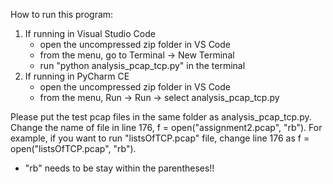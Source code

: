 How to run this program:

1. If running in Visual Studio Code
   - open the uncompressed zip folder in VS Code
   - from the menu, go to Terminal -> New Terminal
   - run "python analysis_pcap_tcp.py" in the terminal
2. If running in PyCharm CE
   - open the uncompressed zip folder in VS Code
   - from the menu, Run -> Run -> select analysis_pcap_tcp.py

Please put the test pcap files in the same folder as analysis_pcap_tcp.py.
Change the name of file in line 176, f = open("assignment2.pcap", "rb").
For example, if you want to run "listsOfTCP.pcap" file, change line 176 as f = open("listsOfTCP.pcap", "rb").

- "rb" needs to be stay within the parentheses!!
